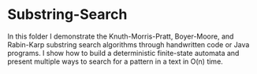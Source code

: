 # Substring-Search
In this folder I demonstrate the Knuth-Morris-Pratt, Boyer-Moore, and Rabin-Karp substring search algorithms through handwritten code or Java programs. I show how to build a deterministic finite-state automata and present multiple ways to search for a pattern in a text in O(n) time.
